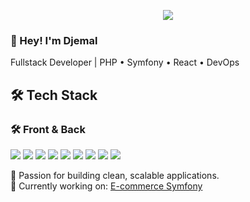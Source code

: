 <!-- Banner -->
<p align="center">
    <img src="https://capsule-render.vercel.app/api?type=waving&color=0:36d1dc,100:5b86e5&height=200&section=header&text=Djemal&fontSize=50&fontColor=ffffff&animation=fadeIn&fontAlignY=35"/>
</p>

### 👋 Hey! I'm Djemal
Fullstack Developer | PHP • Symfony • React • DevOps


## 🛠️ Tech Stack


###  🛠️ Front & Back
<p>
  <img src="https://img.shields.io/badge/PHP-777BB4?style=for-the-badge&logo=php&logoColor=white"/>
  <img src="https://img.shields.io/badge/HTML-1572B6?style=for-the-badge&logo=html3&logoColor=white"/>
  <img src="https://img.shields.io/badge/Bootstrap-7952B3?style=for-the-badge&logo=bootstrap&logoColor=white"/>
    <img src="https://img.shields.io/badge/React-20232A?style=for-the-badge&logo=react&logoColor=61DAFB"/>
  <img src="https://img.shields.io/badge/Symfony-000000?style=for-the-badge&logo=symfony&logoColor=white"/>
      <img src="https://img.shields.io/badge/JavaScript-F7DF1E?style=for-the-badge&logo=javascript&logoColor=black"/>
    <img src="https://img.shields.io/badge/Docker-2496ED?style=for-the-badge&logo=docker&logoColor=white"/>    
   <img src="https://img.shields.io/badge/Jira-0052CC?style=for-the-badge&logo=jira&logoColor=white"/>
  <img src="https://img.shields.io/badge/CSS3-1572B6?style=for-the-badge&logo=css3&logoColor=white"/>
  
</p>




🚀 Passion for building clean, scalable applications.  
🎯 Currently working on: [E-commerce Symfony](https://github.com/Until-Code/e-commerce)

